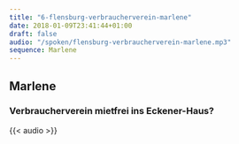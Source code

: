 ```yaml
---
title: "6-flensburg-verbraucherverein-marlene"
date: 2018-01-09T23:41:44+01:00
draft: false
audio: "/spoken/flensburg-verbraucherverein-marlene.mp3"
sequence: Marlene
---
```


## Marlene
### Verbraucherverein mietfrei ins Eckener-Haus?



{{< audio >}}





